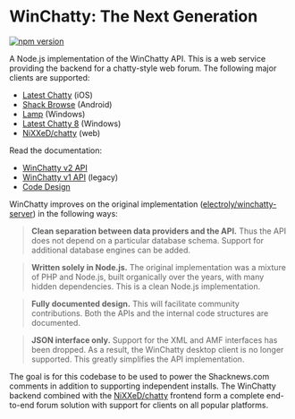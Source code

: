 # WinChatty: The Next Generation
[![npm version](https://badge.fury.io/js/winchatty.svg)](http://badge.fury.io/js/winchatty)

A Node.js implementation of the WinChatty API.  This is a web service providing the backend for a chatty-style web forum.  The following major clients are supported:
- [Latest Chatty](https://itunes.apple.com/us/app/latest-chatty/id287316743?mt=8) (iOS)
- [Shack Browse](https://play.google.com/store/apps/details?id=net.woggle.shackbrowse&hl=en) (Android)
- [Lamp](http://shackwiki.com/wiki/Lamp) (Windows)
- [Latest Chatty 8](https://www.microsoft.com/en-us/store/apps/latest-chatty-8/9wzdncrdklbd) (Windows)
- [NiXXeD/chatty](https://github.com/NiXXeD/chatty) (web)

Read the documentation:
- [WinChatty v2 API](https://github.com/electroly/winchatty-tng/blob/master/doc/winchatty-v2-api.md)
- [WinChatty v1 API](https://github.com/electroly/winchatty-tng/blob/master/doc/winchatty-v1-api.md) (legacy)
- [Code Design](https://github.com/electroly/winchatty-tng/blob/master/doc/code-design.md)

WinChatty improves on the original implementation ([electroly/winchatty-server](https://github.com/electroly/winchatty-server)) in the following ways:

> **Clean separation between data providers and the API.**  Thus the API does not depend on a particular database schema.  Support for additional database engines can be added.

> **Written solely in Node.js.**  The original implementation was a mixture of PHP and Node.js, built organically over the years, with many hidden dependencies.  This is a clean Node.js implementation.

> **Fully documented design.**  This will facilitate community contributions.  Both the APIs and the internal code structures are documented.

> **JSON interface only.**  Support for the XML and AMF interfaces has been dropped.  As a result, the WinChatty desktop client is no longer supported.  This greatly simplifies the API implementation.

The goal is for this codebase to be used to power the Shacknews.com comments in addition to supporting independent installs.  The WinChatty backend combined with the [NiXXeD/chatty](https://github.com/NiXXeD/chatty) frontend form a complete end-to-end forum solution with support for clients on all popular platforms.
